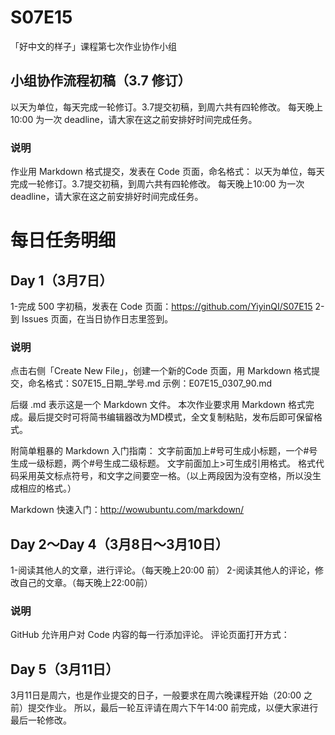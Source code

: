 # S07E15
「好中文的样子」课程第七次作业协作小组

## 小组协作流程初稿（3.7 修订）

以天为单位，每天完成一轮修订。3.7提交初稿，到周六共有四轮修改。
每天晚上10:00 为一次 deadline，请大家在这之前安排好时间完成任务。

### 说明
作业用 Markdown 格式提交，发表在 Code 页面，命名格式：
以天为单位，每天完成一轮修订。3.7提交初稿，到周六共有四轮修改。
每天晚上10:00 为一次 deadline，请大家在这之前安排好时间完成任务。

# 每日任务明细
## Day 1（3月7日）

1-完成 500 字初稿，发表在 Code 页面：https://github.com/YiyinQI/S07E15
2-到 Issues 页面，在当日协作日志里签到。

### 说明 

点击右侧「Create New File」，创建一个新的Code  页面，用 Markdown 格式提交，命名格式：S07E15_日期_学号.md
示例：E07E15_0307_90.md

后缀 .md 表示这是一个 Markdown 文件。
本次作业要求用 Markdown 格式完成。最后提交时可将简书编辑器改为MD模式，全文复制粘贴，发布后即可保留格式。

附简单粗暴的 Markdown 入门指南：
文字前面加上#号可生成小标题，一个#号生成一级标题，两个#号生成二级标题。
文字前面加上>可生成引用格式。
格式代码采用英文标点符号，和文字之间要空一格。（以上两段因为没有空格，所以没生成相应的格式。）

Markdown 快速入门：http://wowubuntu.com/markdown/ 

## Day 2～Day 4（3月8日～3月10日）
1-阅读其他人的文章，进行评论。（每天晚上20:00 前）
2-阅读其他人的评论，修改自己的文章。（每天晚上22:00前）

### 说明
GitHub 允许用户对 Code 内容的每一行添加评论。
评论页面打开方式：

## Day 5（3月11日）
3月11日是周六，也是作业提交的日子，一般要求在周六晚课程开始（20:00 之前）提交作业。
所以，最后一轮互评请在周六下午14:00 前完成，以便大家进行最后一轮修改。

